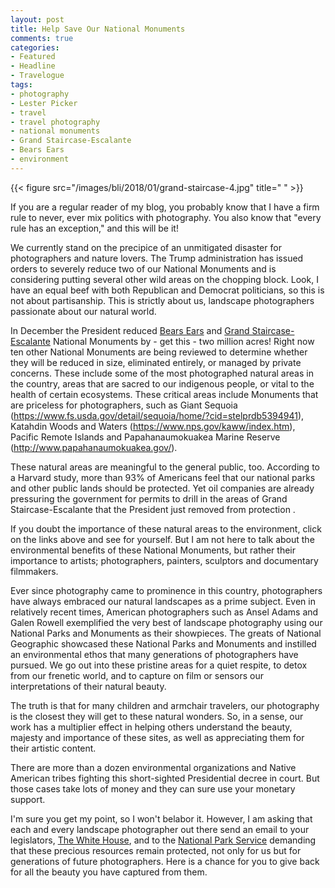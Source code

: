 ```yaml
---
layout: post
title: Help Save Our National Monuments
comments: true
categories:
- Featured
- Headline
- Travelogue
tags:
- photography
- Lester Picker
- travel
- travel photography
- national monuments
- Grand Staircase-Escalante
- Bears Ears
- environment
---
```


{{< figure src="/images/bli/2018/01/grand-staircase-4.jpg" title="  " >}}


If you are a regular reader of my blog, you probably know that I have a firm rule to never, ever mix politics with photography. You also know that "every rule has an exception," and this will be it!

<!--more-->

We currently stand on the precipice of an unmitigated disaster for photographers and nature lovers. The Trump administration has issued orders to severely reduce two of our National Monuments and is considering putting several other wild areas on the chopping block. Look, I have an equal beef with both Republican and Democrat politicians, so this is not about partisanship. This is strictly about us, landscape photographers passionate about our natural world. 

In December the President reduced [Bears Ears](https://en.wikipedia.org/wiki/Bears_Ears_National_Monument) and [Grand Staircase-Escalante](https://utah.com/grand-staircase-escalante) National Monuments by - get this - two million acres! 
Right now ten other National Monuments are being reviewed to  determine whether they will be reduced in size, eliminated entirely, or managed by private concerns. These include some of the most photographed natural areas in the country, areas that are sacred to our indigenous people, or vital to the  health of certain ecosystems. These critical areas include Monuments that are priceless for photographers, such as Giant Sequoia (https://www.fs.usda.gov/detail/sequoia/home/?cid=stelprdb5394941), Katahdin Woods and Waters (https://www.nps.gov/kaww/index.htm), Pacific Remote Islands and Papahanaumokuakea Marine Reserve (http://www.papahanaumokuakea.gov/). 

These natural areas are meaningful to the general public, too. According to a Harvard study, more than 93% of Americans feel that our national parks and other public lands should be protected. Yet oil companies are already pressuring the government for permits to drill in the areas of Grand Staircase-Escalante that the President just removed from protection . 

If you doubt the importance of these natural areas to the environment, click on the links above and see for yourself. But I am not here to talk about the environmental benefits of these National Monuments, but rather their importance to artists; photographers, painters, sculptors and documentary filmmakers. 

Ever since photography came to prominence in this country, photographers have always embraced our natural landscapes as a prime subject. Even in relatively recent times, American photographers such as Ansel Adams and Galen Rowell exemplified the very best of landscape photography using our National Parks and Monuments as their showpieces. The greats of National Geographic showcased these National Parks and Monuments and instilled an environmental ethos that many generations of photographers have pursued. We go out into these pristine areas for a quiet respite, to detox from our frenetic world, and to capture on film or sensors our interpretations of their natural beauty. 

The truth is that for many children and armchair travelers, our photography is the closest they will get to these natural wonders. So, in a sense, our work has a multiplier effect in helping others understand the beauty, majesty and importance of these sites, as well as appreciating them for their artistic content. 

There are more than a dozen environmental organizations and Native American tribes fighting this short-sighted Presidential decree in court. But those cases take lots of money and they can sure use your monetary support. 

I'm sure you get my point, so I won't belabor it. However, I am asking that each and every landscape photographer out there send an email to your legislators, [The White House](https://www.whitehouse.gov/contact/), and to the [National Park Service](http://www.nps.gov) demanding that these precious resources remain protected, not only for us but for generations of future photographers. Here is a chance for you to give back for all the beauty you have captured from them. 









